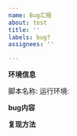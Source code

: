 ```yaml
---
name: Bug汇报
about: test
title: ''
labels: bug?
assignees: ''

---
```


<!--
test
-->

**环境信息**
<!-- 请根据实际使用环境修改以下信息。请勿删除或留空。 -->
脚本名称: 
运行环境:  

**bug内容**
<!-- 请在这里详细描述bug的内容 -->

**复现方法**
<!-- 请在这里分步骤的描述如何复现这个bug -->
